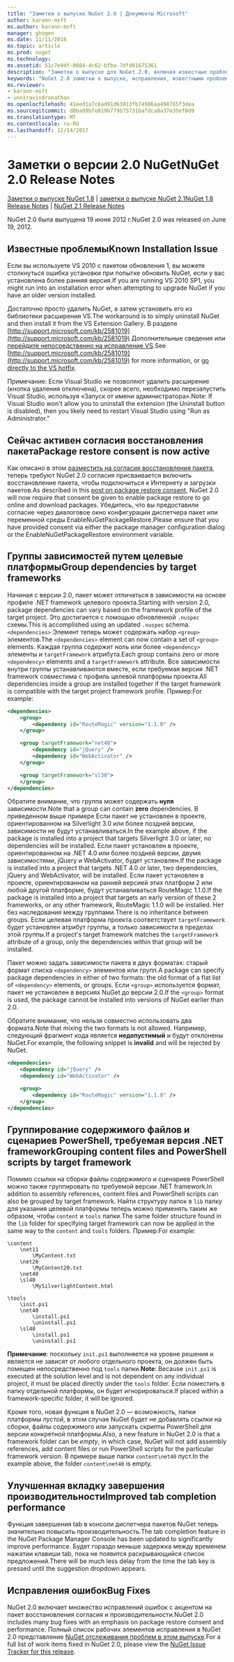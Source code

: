 ```yaml
---
title: "Заметки о выпуске NuGet 2.0 | Документы Microsoft"
author: karann-msft
ms.author: karann-msft
manager: ghogen
ms.date: 11/11/2016
ms.topic: article
ms.prod: nuget
ms.technology: 
ms.assetid: 51c7e94f-0084-4c62-bfba-7dfd81675361
description: "Заметки о выпуске для NuGet 2.0, включая известные проблемы, исправленные ошибки, добавленные функции и DCR."
keywords: "NuGet 2.0 заметки о выпуске, исправления, известными проблемами, добавлены функции, DCR"
ms.reviewer:
- karann-msft
- unniravindranathan
ms.openlocfilehash: 41eed1a7c6ad91d63813fb74986aa498765f3dea
ms.sourcegitcommit: d0ba99bfe019b779b75731bafdca8a37e35ef0d9
ms.translationtype: MT
ms.contentlocale: ru-RU
ms.lasthandoff: 12/14/2017
---
```

# <a name="nuget-20-release-notes"></a><span data-ttu-id="5cda6-104">Заметки о версии 2.0 NuGet</span><span class="sxs-lookup"><span data-stu-id="5cda6-104">NuGet 2.0 Release Notes</span></span>

<span data-ttu-id="5cda6-105">[Заметки о выпуске NuGet 1.8](../release-notes/nuget-1.8.md) | [заметки о выпуске NuGet 2.1](../release-notes/nuget-2.1.md)</span><span class="sxs-lookup"><span data-stu-id="5cda6-105">[NuGet 1.8 Release Notes](../release-notes/nuget-1.8.md) | [NuGet 2.1 Release Notes](../release-notes/nuget-2.1.md)</span></span>

<span data-ttu-id="5cda6-106">NuGet 2.0 была выпущена 19 июня 2012 г.</span><span class="sxs-lookup"><span data-stu-id="5cda6-106">NuGet 2.0 was released on June 19, 2012.</span></span>

## <a name="known-installation-issue"></a><span data-ttu-id="5cda6-107">Известные проблемы</span><span class="sxs-lookup"><span data-stu-id="5cda6-107">Known Installation Issue</span></span>
<span data-ttu-id="5cda6-108">Если вы используете VS 2010 с пакетом обновления 1, вы можете столкнуться ошибка установки при попытке обновить NuGet, если у вас установлена более ранняя версия.</span><span class="sxs-lookup"><span data-stu-id="5cda6-108">If you are running VS 2010 SP1, you might run into an installation error when attempting to upgrade NuGet if you have an older version installed.</span></span>

<span data-ttu-id="5cda6-109">Достаточно просто удалить NuGet, а затем установить его из библиотеки расширения VS.</span><span class="sxs-lookup"><span data-stu-id="5cda6-109">The workaround is to simply uninstall NuGet and then install it from the VS Extension Gallery.</span></span>  <span data-ttu-id="5cda6-110">В разделе [http://support.microsoft.com/kb/2581019](http://support.microsoft.com/kb/2581019) Дополнительные сведения или [перейдите непосредственно на исправление VS](http://bit.ly/vsixcertfix).</span><span class="sxs-lookup"><span data-stu-id="5cda6-110">See [http://support.microsoft.com/kb/2581019](http://support.microsoft.com/kb/2581019) for more information, or [go directly to the VS hotfix](http://bit.ly/vsixcertfix).</span></span>

<span data-ttu-id="5cda6-111">Примечание: Если Visual Studio не позволяют удалить расширение (кнопка удаления отключена), скорее всего, необходимо перезапустить Visual Studio, используя «Запуск от имени администратора».</span><span class="sxs-lookup"><span data-stu-id="5cda6-111">Note: If Visual Studio won't allow you to uninstall the extension (the Uninstall button is disabled), then you likely need to restart Visual Studio using "Run as Administrator."</span></span>

## <a name="package-restore-consent-is-now-active"></a><span data-ttu-id="5cda6-112">Сейчас активен согласия восстановления пакета</span><span class="sxs-lookup"><span data-stu-id="5cda6-112">Package restore consent is now active</span></span>

<span data-ttu-id="5cda6-113">Как описано в этом [разместить на согласия восстановления пакета](http://blog.nuget.org/20120518/package-restore-and-consent.html), теперь требуют NuGet 2.0 согласия присваивается включить восстановление пакета, чтобы подключиться к Интернету и загрузки пакетов.</span><span class="sxs-lookup"><span data-stu-id="5cda6-113">As described in this [post on package restore consent](http://blog.nuget.org/20120518/package-restore-and-consent.html), NuGet 2.0 will now require that consent be given to enable package restore to go online and download packages.</span></span> <span data-ttu-id="5cda6-114">Убедитесь, что вы предоставили согласие через диалоговое окно конфигурации диспетчера пакет или переменной среды EnableNuGetPackageRestore.</span><span class="sxs-lookup"><span data-stu-id="5cda6-114">Please ensure that you have provided consent via either the package manager configuration dialog or the EnableNuGetPackageRestore environment variable.</span></span>

## <a name="group-dependencies-by-target-frameworks"></a><span data-ttu-id="5cda6-115">Группы зависимостей путем целевые платформы</span><span class="sxs-lookup"><span data-stu-id="5cda6-115">Group dependencies by target frameworks</span></span>

<span data-ttu-id="5cda6-116">Начиная с версии 2.0, пакет может отличаться в зависимости на основе профиле .NET framework целевого проекта.</span><span class="sxs-lookup"><span data-stu-id="5cda6-116">Starting with version 2.0, package dependencies can vary based on the framework profile of the target project.</span></span> <span data-ttu-id="5cda6-117">Это достигается с помощью обновленной `.nuspec` схемы.</span><span class="sxs-lookup"><span data-stu-id="5cda6-117">This is accomplished using an updated `.nuspec` schema.</span></span> <span data-ttu-id="5cda6-118">`<dependencies>` Элемент теперь может содержать набор `<group>` элементов.</span><span class="sxs-lookup"><span data-stu-id="5cda6-118">The `<dependencies>` element can now contain a set of `<group>` elements.</span></span> <span data-ttu-id="5cda6-119">Каждая группа содержит ноль или более `<dependency>` элементы и `targetFramework` атрибута.</span><span class="sxs-lookup"><span data-stu-id="5cda6-119">Each group contains zero or more `<dependency>` elements and a `targetFramework` attribute.</span></span> <span data-ttu-id="5cda6-120">Все зависимости внутри группы устанавливаются вместе, если требуемая версия .NET framework совместима с профиль целевой платформы проекта.</span><span class="sxs-lookup"><span data-stu-id="5cda6-120">All dependencies inside a group are installed together if the target framework is compatible with the target project framework profile.</span></span> <span data-ttu-id="5cda6-121">Пример:</span><span class="sxs-lookup"><span data-stu-id="5cda6-121">For example:</span></span>

```xml
<dependencies>
    <group>
        <dependency id="RouteMagic" version="1.1.0" />
    </group>

    <group targetFramework="net40">
        <dependency id="jQuery" />
        <dependency id="WebActivator" />
    </group>

    <group targetFramework="sl30">
    </group>
</dependencies>
```

<span data-ttu-id="5cda6-122">Обратите внимание, что группа может содержать **нуля** зависимости.</span><span class="sxs-lookup"><span data-stu-id="5cda6-122">Note that a group can contain **zero** dependencies.</span></span> <span data-ttu-id="5cda6-123">В приведенном выше примере Если пакет не установлен в проекте, ориентированном на Silverlight 3.0 или более поздней версии, зависимости не будут устанавливаться.</span><span class="sxs-lookup"><span data-stu-id="5cda6-123">In the example above, if the package is installed into a project that targets Silverlight 3.0 or later, no dependencies will be installed.</span></span> <span data-ttu-id="5cda6-124">Если пакет установлен в проекте, ориентированном на .NET 4.0 или более поздней версии, двумя зависимостями, jQuery и WebActivator, будет установлен.</span><span class="sxs-lookup"><span data-stu-id="5cda6-124">If the package is installed into a project that targets .NET 4.0 or later, two dependencies, jQuery and WebActivator, will be installed.</span></span>  <span data-ttu-id="5cda6-125">Если пакет установлен в проекте, ориентированном на ранней версией этих платформ 2 или любой другой платформе, будут устанавливаться RouteMagic 1.1.0.</span><span class="sxs-lookup"><span data-stu-id="5cda6-125">If the package is installed into a project that targets an early version of these 2 frameworks, or any other framework, RouteMagic 1.1.0 will be installed.</span></span> <span data-ttu-id="5cda6-126">Нет без наследования между группами.</span><span class="sxs-lookup"><span data-stu-id="5cda6-126">There is no inheritance between groups.</span></span> <span data-ttu-id="5cda6-127">Если целевая платформа проекта соответствует `targetFramework` будет установлен атрибут группы, а только зависимости в пределах этой группы.</span><span class="sxs-lookup"><span data-stu-id="5cda6-127">If a project's target framework matches the `targetFramework` attribute of a group, only the dependencies within that group will be installed.</span></span>

<span data-ttu-id="5cda6-128">Пакет можно задать зависимости пакета в двух форматах: старый формат списка `<dependency>` элементов или групп.</span><span class="sxs-lookup"><span data-stu-id="5cda6-128">A package can specify package dependencies in either of two formats: the old format of a flat list of `<dependency>` elements, or groups.</span></span> <span data-ttu-id="5cda6-129">Если `<group>` используется формат, пакет не установлен в версиях NuGet до версии 2.0.</span><span class="sxs-lookup"><span data-stu-id="5cda6-129">If the `<group>` format is used, the package cannot be installed into versions of NuGet earlier than 2.0.</span></span>

<span data-ttu-id="5cda6-130">Обратите внимание, что нельзя совместно использовать два формата.</span><span class="sxs-lookup"><span data-stu-id="5cda6-130">Note that mixing the two formats is not allowed.</span></span> <span data-ttu-id="5cda6-131">Например, следующий фрагмент кода является **недопустимый** и будут отклонены NuGet.</span><span class="sxs-lookup"><span data-stu-id="5cda6-131">For example, the following snippet is **invalid** and will be rejected by NuGet.</span></span>

```xml
<dependencies>
    <dependency id="jQuery" />
    <dependency id="WebActivator" />

    <group>
        <dependency id="RouteMagic" version="1.1.0" />
    </group>
</dependencies>
```

## <a name="grouping-content-files-and-powershell-scripts-by-target-framework"></a><span data-ttu-id="5cda6-132">Группирование содержимого файлов и сценариев PowerShell, требуемая версия .NET framework</span><span class="sxs-lookup"><span data-stu-id="5cda6-132">Grouping content files and PowerShell scripts by target framework</span></span>

<span data-ttu-id="5cda6-133">Помимо ссылки на сборки файлы содержимого и сценариев PowerShell можно также группировать по требуемой версии .NET framework.</span><span class="sxs-lookup"><span data-stu-id="5cda6-133">In addition to assembly references, content files and PowerShell scripts can also be grouped by target framework.</span></span> <span data-ttu-id="5cda6-134">Найти структуру папок в `lib` папку для указания целевой платформы теперь можно применять таким же образом, чтобы `content` и `tools` папки.</span><span class="sxs-lookup"><span data-stu-id="5cda6-134">The same folder structure found in the `lib` folder for specifying target framework can  now be applied in the same way to the `content` and `tools` folders.</span></span> <span data-ttu-id="5cda6-135">Пример:</span><span class="sxs-lookup"><span data-stu-id="5cda6-135">For example:</span></span>

    \content
        \net11
            \MyContent.txt
        \net20
            \MyContent20.txt
        \net40
        \sl40
            \MySilverlightContent.html

    \tools
        \init.ps1
        \net40
            \install.ps1
            \uninstall.ps1
        \sl40
            \install.ps1
            \uninstall.ps1

<span data-ttu-id="5cda6-136">**Примечание**: поскольку `init.ps1` выполняется на уровне решения и является не зависят от любого отдельного проекта, он должен быть помещен непосредственно под `tools` папки.</span><span class="sxs-lookup"><span data-stu-id="5cda6-136">**Note**: Because `init.ps1` is executed at the solution level and is not dependent on any individual project, it must be placed directly under the `tools` folder.</span></span> <span data-ttu-id="5cda6-137">Если поместить в папку отдельной платформы, он будет игнорироваться.</span><span class="sxs-lookup"><span data-stu-id="5cda6-137">If placed within a framework-specific folder, it will be ignored.</span></span>

<span data-ttu-id="5cda6-138">Кроме того, новая функция в NuGet 2.0 — возможность, папки платформы *пустой*, в этом случае NuGet будет не добавлять ссылки на сборки, файлы содержимого или запускать скрипты PowerShell для версии конкретной платформы.</span><span class="sxs-lookup"><span data-stu-id="5cda6-138">Also, a new feature in NuGet 2.0 is that a framework folder can be *empty*, in which case, NuGet will not add assembly references, add content files or run  PowerShell scripts for the particular framework version.</span></span> <span data-ttu-id="5cda6-139">В примере выше папки `content\net40` пуст.</span><span class="sxs-lookup"><span data-stu-id="5cda6-139">In the example above, the folder `content\net40` is empty.</span></span>

## <a name="improved-tab-completion-performance"></a><span data-ttu-id="5cda6-140">Улучшенная вкладку завершения производительности</span><span class="sxs-lookup"><span data-stu-id="5cda6-140">Improved tab completion performance</span></span>
<span data-ttu-id="5cda6-141">Функция завершения tab в консоли диспетчера пакетов NuGet теперь значительно повысить производительность.</span><span class="sxs-lookup"><span data-stu-id="5cda6-141">The tab completion feature in the NuGet Package Manager Console has been updated to significantly improve performance.</span></span> <span data-ttu-id="5cda6-142">Будет гораздо меньше задержка между временем нажатии клавиши tab, пока не появится раскрывающийся список предложений.</span><span class="sxs-lookup"><span data-stu-id="5cda6-142">There will be much less delay from the time the tab key is pressed until the suggestion dropdown appears.</span></span>

## <a name="bug-fixes"></a><span data-ttu-id="5cda6-143">Исправления ошибок</span><span class="sxs-lookup"><span data-stu-id="5cda6-143">Bug Fixes</span></span>
<span data-ttu-id="5cda6-144">NuGet 2.0 включает множество исправлений ошибок с акцентом на пакет восстановления согласия и производительности.</span><span class="sxs-lookup"><span data-stu-id="5cda6-144">NuGet 2.0 includes many bug fixes with an emphasis on package restore consent and performance.</span></span>
<span data-ttu-id="5cda6-145">Полный список рабочих элементов исправления в NuGet 2.0 представление [NuGet отслеживания проблем в этом выпуске](http://nuget.codeplex.com/workitem/list/advanced?keyword=&status=Closed&type=All&priority=All&release=NuGet%202.0&assignedTo=All&component=All&sortField=Votes&sortDirection=Descending&page=0).</span><span class="sxs-lookup"><span data-stu-id="5cda6-145">For a full list of work items fixed in NuGet 2.0, please view the [NuGet Issue Tracker for this release](http://nuget.codeplex.com/workitem/list/advanced?keyword=&status=Closed&type=All&priority=All&release=NuGet%202.0&assignedTo=All&component=All&sortField=Votes&sortDirection=Descending&page=0).</span></span>
